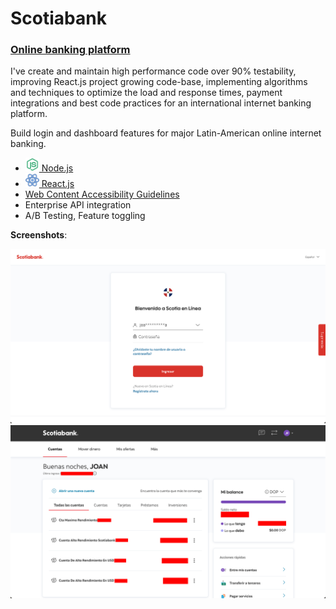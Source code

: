 # Scotiabank

### [Online banking platform](http://banking.online.scotiabank.com/account?country=DO&language=es)


I've create and maintain high performance code over 90% testability, improving React.js project growing code-base, implementing algorithms and techniques to optimize the load and response times, payment integrations and best code practices for an international internet banking platform.

Build login and dashboard features for major Latin-American online internet banking.

- [<img src="./images/nodejs.svg" width="22px"> Node.js](https://nodesjs.org/)
- [<img src="./images/react.svg" width="22px"> React.js](https://react.dev/)
- [Web Content Accessibility Guidelines](https://developer.mozilla.org/en-US/docs/Web/Accessibility)
- Enterprise API integration
- A/B Testing, Feature toggling

**Screenshots**:

<img src="./images/project-scotiabank-1.png" />

<img src="./images/project-scotiabank-2.png" />
